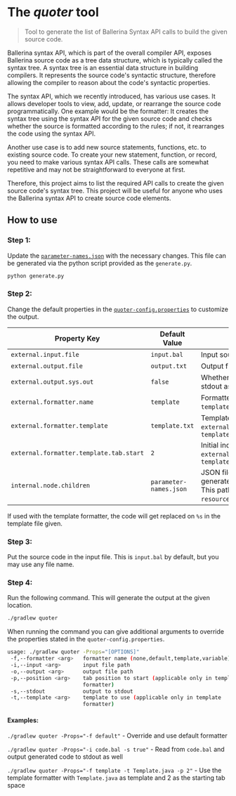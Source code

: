 # The _quoter_ tool

> Tool to generate the list of Ballerina Syntax API calls to build the given source code.

Ballerina syntax API, which is part of the overall compiler API, exposes Ballerina source code as a tree data structure, which is typically called the syntax tree. A syntax tree is an essential data structure in building compilers. It represents the source code's syntactic structure, therefore allowing the compiler to reason about the code's syntactic properties. 

The syntax API, which we recently introduced, has various use cases. It allows developer tools to view, add, update, or rearrange the source code programmatically. One example would be the formatter: It creates the syntax tree using the syntax API for the given source code and checks whether the source is formatted according to the rules; if not, it rearranges the code using the syntax API.   

Another use case is to add new source statements, functions, etc. to existing source code. To create your new statement, function, or record, you need to make various syntax API calls. These calls are somewhat repetitive and may not be straightforward to everyone at first. 

Therefore, this project aims to list the required API calls to create the given source code's syntax tree. This project will be useful for anyone who uses the Ballerina syntax API to create source code elements.

## How to use 

### Step 1:

Update the [`parameter-names.json`](src/main/resources/parameter-names.json) with the necessary changes. 
This file can be generated via the python script provided as the `generate.py`.

```bash
python generate.py
```

### Step 2:

Change the default properties in the [`quoter-config.properties`](src/main/resources/quoter-config.properties) to customize the output.

| Property Key                            | Default Value          | Description                                                                                         |
|-----------------------------------------|------------------------|-----------------------------------------------------------------------------------------------------|
| `external.input.file`                   | `input.bal`            | Input source file                                                                                   |
| `external.output.file`                  | `output.txt`           | Output file                                                                                         |
| `external.output.sys.out`               | `false`                | Whether to print out to the stdout as well.                                                         |
| `external.formatter.name`               | `template`             | Formatter to use. Choices:  `template`,`variable`,`default`,`none`                                  |
| `external.formatter.template`           | `template.txt`         | Template file to use if `external.formatter.name` is `template`                                     |
| `external.formatter.template.tab.start` | `2`                    | Initial indent of code if `external.formatter.name` is `template`                                   |
| `internal.node.children`                | `parameter-names.json` | JSON file containing the generated parameter names. This path points to the  `resources` directory. |

If used with the template formatter, the code will get replaced on `%s` in the template file given.

### Step 3:

Put the source code in the input file. This is `input.bal` by default, but you may use any file name.

### Step 4:

Run the following command. This will generate the output at the given location.

```bash
./gradlew quoter
```

When running the command you can give additional arguments to override the properties stated in the `quoter-config.properties`.

```bash
usage: ./gradlew quoter -Props="[OPTIONS]"
 -f,--formatter <arg>   formatter name (none,default,template,variable)
 -i,--input <arg>       input file path
 -o,--output <arg>      output file path
 -p,--position <arg>    tab position to start (applicable only in template
                        formatter)
 -s,--stdout            output to stdout
 -t,--template <arg>    template to use (applicable only in template
                        formatter)
```

#### Examples:

`./gradlew quoter -Props="-f default"` - Override and use default formatter

`./gradlew quoter -Props="-i code.bal -s true"` - Read from `code.bal` and output generated code to stdout as well  

`./gradlew quoter -Props="-f template -t Template.java -p 2"` - Use the template formatter with `Template.java` as template and 2 as the starting tab space